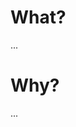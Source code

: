 <!--
If there is an issue please refer to it here like `Closes #14` or `Fixes #1`

In case of a bug please describe both environment and steps to reproduce
-->

# What? <!-- what is this Issue? -->

...

# Why? <!-- Explain the reason -->

...
